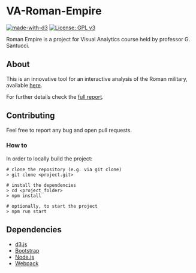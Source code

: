# VA-Roman-Empire

[![made-with-d3](https://img.shields.io/badge/Made%20with-D3-ec8448.svg)](https://d3js.org/)
[![License: GPL v3](https://img.shields.io/badge/License-GPL%20v3-blue.svg)](https://www.gnu.org/licenses/gpl-3.0)

Roman Empire is a project for Visual Analytics course held by professor G. Santucci.

## About

This is an innovative tool for an interactive analysis of the Roman military, available [here](https://matteosalvino.github.io/VA-Roman-Empire).

For further details check the [full report](report/).

## Contributing

Feel free to report any bug and open pull requests.

### How to

In order to locally build the project:

    # clone the repository (e.g. via git clone)
    > git clone <project.git>

    # install the dependencies
    > cd <project_folder>
    > npm install

    # optionally, to start the project
    > npm run start

## Dependencies

* [d3.js](https://github.com/d3/d3)
* [Bootstrap](https://github.com/twbs/bootstrap)
* [Node.js](https://github.com/nodejs/node)
* [Webpack](https://github.com/webpack/webpack)
